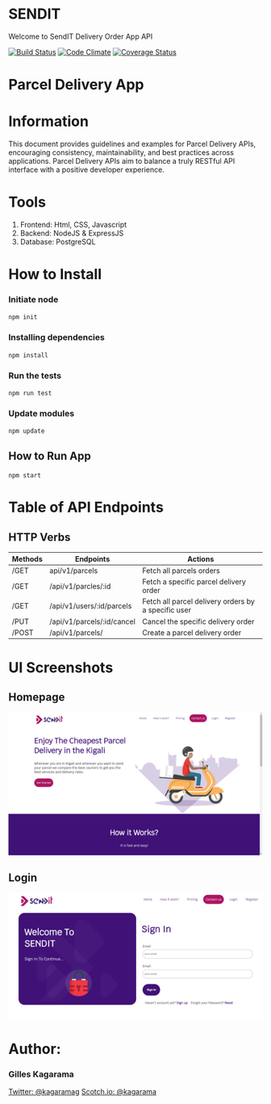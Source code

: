 # SENDIT

Welcome to SendIT Delivery Order App API

[![Build Status](https://travis-ci.org/djallas/delivery-api.svg?branch=api)](https://travis-ci.org/djallas/delivery-api)
[![Code Climate](https://codeclimate.com/github/codeclimate/codeclimate/badges/gpa.svg)](https://codeclimate.com/github/djallas/parcels-api)
[![Coverage Status](https://coveralls.io/repos/github/djallas/delivery-api/badge.svg?branch=api)](https://coveralls.io/github/djallas/delivery-api?branch=api)


# Parcel Delivery App

# Information

This document provides guidelines and examples for Parcel Delivery APIs, encouraging consistency, maintainability, and best practices across applications. Parcel Delivery APIs aim to balance a truly RESTful API interface with a positive developer experience.

# Tools

1. Frontend: Html, CSS, Javascript
2. Backend: NodeJS & ExpressJS
3. Database: PostgreSQL

# How to Install

### Initiate node

```
npm init
```

### Installing dependencies

```
npm install
```
### Run the tests

```
npm run test
```

### Update modules

```
npm update
```

## How to Run App

```
npm start
```

# Table of API Endpoints

## HTTP Verbs

| Methods | Endpoints | Actions |
--- | --- | ---
| /GET | api/v1/parcels | Fetch all parcels orders |
| /GET | /api/v1/parcles/:id | Fetch a specific parcel delivery order |
| /GET | /api/v1/users/:id/parcels | Fetch all parcel delivery orders by a specific user |
| /PUT | /api/v1/parcels/:id/cancel | Cancel the specific delivery order |
| /POST | /api/v1/parcels/ | Create a parcel delivery order |

# UI Screenshots

## Homepage
![Homepage of SendIt](https://github.com/djallas/delivery-api/blob/master/images/home.png "Homepage")

## Login
![Login Page](https://github.com/djallas/delivery-api/blob/master/images/login.png "Login")

# Author: 

### Gilles Kagarama

[Twitter: @kagaramag](https://www.twitter/kagaramag)
[Scotch.io: @kagarama](https://scotch.io/@gilles)



